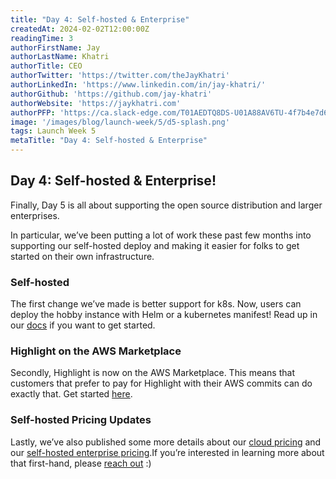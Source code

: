 ```yaml
---
title: "Day 4: Self-hosted & Enterprise"
createdAt: 2024-02-02T12:00:00Z
readingTime: 3
authorFirstName: Jay
authorLastName: Khatri
authorTitle: CEO
authorTwitter: 'https://twitter.com/theJayKhatri'
authorLinkedIn: 'https://www.linkedin.com/in/jay-khatri/'
authorGithub: 'https://github.com/jay-khatri'
authorWebsite: 'https://jaykhatri.com'
authorPFP: 'https://ca.slack-edge.com/T01AEDTQ8DS-U01A88AV6TU-4f7b4e7d637a-512'
image: '/images/blog/launch-week/5/d5-splash.png'
tags: Launch Week 5
metaTitle: "Day 4: Self-hosted & Enterprise"
---
```


## Day 4: Self-hosted & Enterprise!

Finally, Day 5 is all about supporting the open source distribution and larger enterprises. 

In particular, we’ve been putting a lot of work these past few months into supporting our self-hosted deploy and making it easier for folks to get started on their own infrastructure.

### Self-hosted

The first change we’ve made is better support for k8s. Now, users can deploy the hobby instance with Helm or a kubernetes manifest! Read up in our [docs](https://www.highlight.io/docs/general/company/open-source/hosting/self-host-hobby) if you want to get started. 

### Highlight on the AWS Marketplace

Secondly, Highlight is now on the AWS Marketplace. This means that customers that prefer to pay for Highlight with their AWS commits can do exactly that. Get started [here](https://aws.amazon.com/marketplace/seller-profile?id=seller-624mxi57d4pe4).

### Self-hosted Pricing Updates

Lastly, we’ve also published some more details about our [cloud pricing](http://highlight.io/pricing) and our [self-hosted enterprise pricing](https://www.highlight.io/docs/general/company/open-source/hosting/self-host-enterprise).If you’re interested in learning more about that first-hand, please [reach out](https://d.highlight.io) :) 
